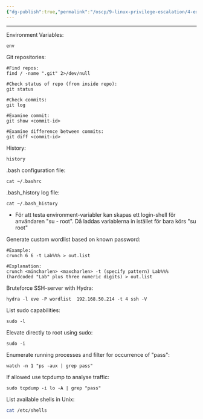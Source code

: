 ```yaml
---
{"dg-publish":true,"permalink":"/oscp/9-linux-privilege-escalation/4-exposed-information/"}
---
```


-------
Environment Variables:
```
env
```

Git repositories:
```
#Find repos:
find / -name ".git" 2>/dev/null

#Check status of repo (from inside repo):
git status

#Check commits:
git log

#Examine commit:
git show <commit-id>

#Examine difference between commits:
git diff <commit-id>
```

History:
```
history
```

.bash configuration file:
```
cat ~/.bashrc
```

.bash_history log file:
```
cat ~/.bash_history
```
- För att testa environment-variabler kan skapas ett login-shell för användaren "su - root". Då laddas variablerna in istället för bara körs "su root"

Generate custom wordlist based on known password:
```
#Example:
crunch 6 6 -t Lab%%% > out.list

#Explanation:
crunch <mincharlen> <maxcharlen> -t (specify pattern) Lab%%% (hardcoded "Lab" plus three numeric digits) > out.list
```

Bruteforce SSH-server with Hydra:
```
hydra -l eve -P wordlist  192.168.50.214 -t 4 ssh -V
```

List sudo capabilities:
```
sudo -l
```

Elevate directly to root using sudo:
```
sudo -i
```

Enumerate running processes and filter for occurrence of "pass":
```
watch -n 1 "ps -aux | grep pass"
```

If allowed use tcpdump to analyse traffic:
```
sudo tcpdump -i lo -A | grep "pass"
```

List available shells in Unix:
```bash
cat /etc/shells
```

